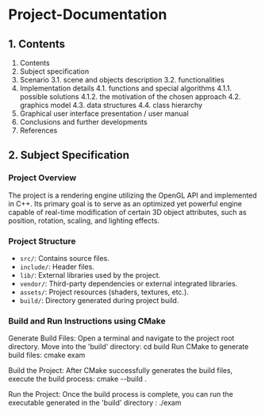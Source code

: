 # Project-Documentation

## 1. Contents
1. Contents
2. Subject specification
3. Scenario
    3.1. scene and objects description
    3.2. functionalities
4. Implementation details
    4.1. functions and special algorithms
        4.1.1. possible solutions
        4.1.2. the motivation of the chosen approach
    4.2. graphics model
    4.3. data structures
    4.4. class hierarchy
5. Graphical user interface presentation / user manual
6. Conclusions and further developments
7. References

## 2. Subject Specification

### Project Overview
The project is a rendering engine utilizing the OpenGL API and implemented in C++. Its primary goal is to serve as an optimized yet powerful engine capable of real-time modification of certain 3D object attributes, such as position, rotation, scaling, and lighting effects.

### Project Structure
- `src/`: Contains source files.
- `include/`: Header files.
- `lib/`: External libraries used by the project.
- `vendor/`: Third-party dependencies or external integrated libraries.
- `assets/`: Project resources (shaders, textures, etc.).
- `build/`: Directory generated during project build.

### Build and Run Instructions using CMake
Generate Build Files:
Open a terminal and navigate to the project root directory.
Move into the 'build' directory: cd build
Run CMake to generate build files: cmake exam

Build the Project:
After CMake successfully generates the build files, execute the build process: cmake --build .

Run the Project:
Once the build process is complete, you can run the executable generated in the 'build' directory : ./exam
